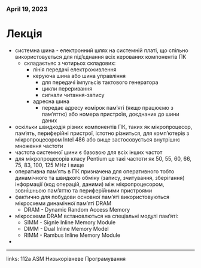 
### April 19, 2023

# Лекція

- системна шина - електронний шлях на системній платі, що спільно використовується для під’єднання всіх керованих компонентів ПК
    - складаєтьяс з чотирьох складових:
        - лінія передачі електроживлення
        - керуюча шина або шина управління
            - для передачі імпульсів тактового генератора
            - цикли переривання
            - сигнали читання-запису
        - адресна шина
            - передає адресу комірок пам’яті (якщо працюємо з пам’яттю) або номера пристроїв, доєднаних до шини даних
- оскільки швидкодія різних компонентів ПК, таких як мікропроцесор, пам’ять, периферійні пристрої, істотно різниться, для комп’ютерів з мікропроцесором Intel 486 або вище застосовується внутрішнє множення частоти
- частота системної шини є базовою для всіх інших частот
- для мікропроцесорів класу Pentium це такі частоти як 50, 55, 60, 66, 75, 83, 100, 125 MHz і вище
- оперативна пам’ять в ПК призначена для оперативного тобто динамічного та швидкого обміну (запису, зчитування, зберігання) інформації (код операцій, даними) між мікропроцесором, зовнішньою пам’яттю та периферійними пристроями
- фактично для побудови основної пам’яті використовуються мікросхеми динамічної пам’яті DRAM
    - DRAM - Dynamic Random Access Memory
- мікросхеми DRAM встановлються на спеціальні модулі пам’яті:
    - SIMM - Signle Inline Memory Module
    - DIMM - Dual Inline Memory Model
    - RIMM - Rambus Inline Memory Module
- 



---

links: 112a ASM Низькорівневе Програмування

